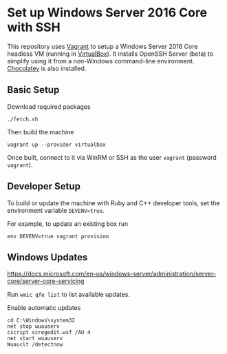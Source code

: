 # Set up Windows Server 2016 Core with SSH

This repository uses [Vagrant](https://www.vagrantup.com) to setup a Windows Server 2016 Core
headless VM (running in [VirtualBox](https://www.virtualbox.org)). It installs OpenSSH Server
(beta) to simplify using it from a non-Windows command-line environment. [Chocolatey](https://chocolatey.org) is also installed.

## Basic Setup

Download required packages
```
./fetch.sh
```

Then build the machine
```
vagrant up --provider virtualbox
```

Once built, connect to it via WinRM or SSH as the user `vagrant` (password `vagrant`).

## Developer Setup

To build or update the machine with Ruby and C++ developer tools, set the environment variable
`DEVENV=true`.

For example, to update an existing box run
```
env DEVENV=true vagrant provision
```

## Windows Updates

https://docs.microsoft.com/en-us/windows-server/administration/server-core/server-core-servicing

Run `wmic qfe list` to list available updates.

Enable automatic updates
```
cd C:\Windows\system32
net stop wuauserv
cscript scregedit.wsf /AU 4
net start wuauserv
Wuauclt /detectnow
```

